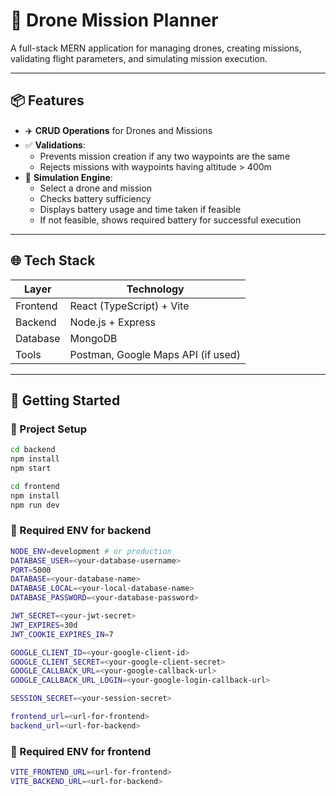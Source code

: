 # 🚁 Drone Mission Planner

A full-stack MERN application for managing drones, creating missions, validating flight parameters, and simulating mission execution.

---

## 📦 Features

- ✈️ **CRUD Operations** for Drones and Missions
- ✅ **Validations**:
  - Prevents mission creation if any two waypoints are the same
  - Rejects missions with waypoints having altitude > 400m
- 🔋 **Simulation Engine**:
  - Select a drone and mission
  - Checks battery sufficiency
  - Displays battery usage and time taken if feasible
  - If not feasible, shows required battery for successful execution

---

## 🌐 Tech Stack

| Layer    | Technology                         |
| -------- | ---------------------------------- |
| Frontend | React (TypeScript) + Vite          |
| Backend  | Node.js + Express                  |
| Database | MongoDB                            |
| Tools    | Postman, Google Maps API (if used) |

---

## 🚀 Getting Started

### 🔧 Project Setup

```bash
cd backend
npm install
npm start
```

```bash
cd frontend
npm install
npm run dev

```

### 🔧 Required ENV for backend

```bash
NODE_ENV=development # or production
DATABASE_USER=<your-database-username>
PORT=5000
DATABASE=<your-database-name>
DATABASE_LOCAL=<your-local-database-name>
DATABASE_PASSWORD=<your-database-password>

JWT_SECRET=<your-jwt-secret>
JWT_EXPIRES=30d
JWT_COOKIE_EXPIRES_IN=7

GOOGLE_CLIENT_ID=<your-google-client-id>
GOOGLE_CLIENT_SECRET=<your-google-client-secret>
GOOGLE_CALLBACK_URL=<your-google-callback-url>
GOOGLE_CALLBACK_URL_LOGIN=<your-google-login-callback-url>

SESSION_SECRET=<your-session-secret>

frontend_url=<url-for-frontend>
backend_url=<url-for-backend>
```


### 🔧 Required ENV for frontend

```bash
VITE_FRONTEND_URL=<url-for-frontend>
VITE_BACKEND_URL=<url-for-backend>
```

